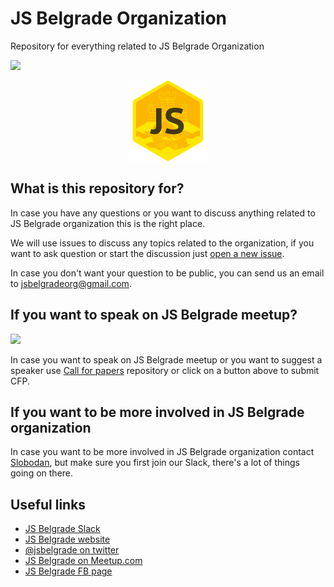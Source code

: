 # JS Belgrade Organization
Repository for everything related to JS Belgrade Organization

[![](https://img.shields.io/badge/JSBelgrade-start%20new%20discussion-yellow.svg?style=flat-square)](https://github.com/JSBelgrade/organization/issues/new)

<p align="center">
  <a href="http://jsbelgrade.org">
    <img height="128" width="128" src="https://raw.githubusercontent.com/jsbelgrade/assets/master/logo/JSBelgrade-logo-512.png">
  </a>
</p>

## What is this repository for?

In case you have any questions or you want to discuss anything related to JS Belgrade organization this is the right place.  

We will use issues to discuss any topics related to the organization, if you want to ask question or start the discussion just [open a new issue](https://github.com/JSBelgrade/organization/issues/new).

In case you don't want your question to be public, you can send us an email to [jsbelgradeorg@gmail.com](mailto:jsbelgradeorg@gmail.com).

## If you want to speak on JS Belgrade meetup?

[![](https://img.shields.io/badge/submit-cfp-yellow.svg?style=flat-square)](https://github.com/JSBelgrade/cfp/issues/new)

In case you want to speak on JS Belgrade meetup or you want to suggest a speaker use [Call for papers](https://github.com/JSBelgrade/cfp/issues/new) repository or click on a button above to submit CFP.

## If you want to be more involved in JS Belgrade organization

In case you want to be more involved in JS Belgrade organization contact [Slobodan](mailto:slobodan@cloudhorizon.com), but make sure you first join our Slack, there's a lot of things going on there.

## Useful links

- [JS Belgrade Slack](http://slack.jsbelgrade.org)
- [JS Belgrade website](http://www.jsbelgrade.org)
- [@jsbelgrade on twitter](https://twitter.com/jsbelgrade)
- [JS Belgrade on Meetup.com](http://www.meetup.com/JS-Belgrade-Meetup/)
- [JS Belgrade FB page](https://www.facebook.com/jsbelgrade/)
